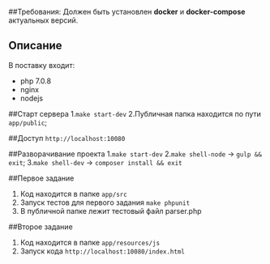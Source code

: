 ##Требования:
Должен быть установлен **docker** и **docker-compose** актуальных версий.

## Описание 
В поставку входит:
 - php 7.0.8
 - nginx
 - nodejs

##Старт сервера
1.```make start-dev```
2.Публичная папка находится по пути `app/public`; 

##Доступ 
```http://localhost:10080```

##Разворачивание проекта
1.```make start-dev```
2.`make shell-node` -> `gulp && exit`;
3.`make shell-dev` -> `composer install && exit`


##Первое задание
1. Код находится в папке `app/src`
2. Запуск тестов для первого задания
```make phpunit```
3. В публичной папке лежит тестовый файл parser.php


##Второе задание
1. Код находится в папке `app/resources/js`
2. Запуск кода `http://localhost:10080/index.html`
 




